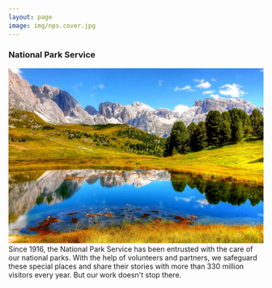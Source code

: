```yaml
---
layout: page
image: img/nps.cover.jpg
---
```


### National Park Service
<img src="img/nps.cover.jpg" alt="nps">
Since 1916, the National Park Service has been entrusted with the care of our national parks. With the help of volunteers and partners, we safeguard these special places and share their stories with more than 330 million visitors every year. But our work doesn't stop there.

